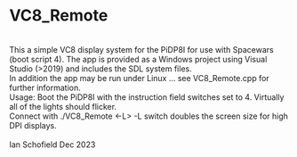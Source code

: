 # VC8_Remote<br>
<br>
This a simple VC8 display system for the PiDP8I for use with Spacewars (boot script 4).
The app is provided as a Windows project using Visual Studio (>2019) and includes the SDL system files.<br>
In addition the app may be run under Linux ... see VC8_Remote.cpp for further information.<br>
Usage: Boot the PiDP8I with the instruction field switches set to 4. Virtually all of the lights should flicker.<br>
Connect with ./VC8_Remote <name of your PiDP8I> <-L>   -L switch doubles the screen size for high DPI displays.<br>
<br>
Ian Schofield Dec 2023<br>

